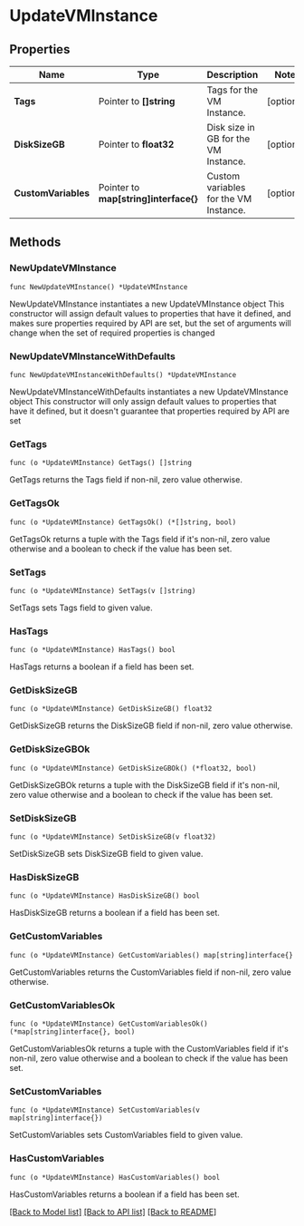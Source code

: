 # UpdateVMInstance

## Properties

Name | Type | Description | Notes
------------ | ------------- | ------------- | -------------
**Tags** | Pointer to **[]string** | Tags for the VM Instance. | [optional] 
**DiskSizeGB** | Pointer to **float32** | Disk size in GB for the VM Instance. | [optional] 
**CustomVariables** | Pointer to **map[string]interface{}** | Custom variables for the VM Instance. | [optional] 

## Methods

### NewUpdateVMInstance

`func NewUpdateVMInstance() *UpdateVMInstance`

NewUpdateVMInstance instantiates a new UpdateVMInstance object
This constructor will assign default values to properties that have it defined,
and makes sure properties required by API are set, but the set of arguments
will change when the set of required properties is changed

### NewUpdateVMInstanceWithDefaults

`func NewUpdateVMInstanceWithDefaults() *UpdateVMInstance`

NewUpdateVMInstanceWithDefaults instantiates a new UpdateVMInstance object
This constructor will only assign default values to properties that have it defined,
but it doesn't guarantee that properties required by API are set

### GetTags

`func (o *UpdateVMInstance) GetTags() []string`

GetTags returns the Tags field if non-nil, zero value otherwise.

### GetTagsOk

`func (o *UpdateVMInstance) GetTagsOk() (*[]string, bool)`

GetTagsOk returns a tuple with the Tags field if it's non-nil, zero value otherwise
and a boolean to check if the value has been set.

### SetTags

`func (o *UpdateVMInstance) SetTags(v []string)`

SetTags sets Tags field to given value.

### HasTags

`func (o *UpdateVMInstance) HasTags() bool`

HasTags returns a boolean if a field has been set.

### GetDiskSizeGB

`func (o *UpdateVMInstance) GetDiskSizeGB() float32`

GetDiskSizeGB returns the DiskSizeGB field if non-nil, zero value otherwise.

### GetDiskSizeGBOk

`func (o *UpdateVMInstance) GetDiskSizeGBOk() (*float32, bool)`

GetDiskSizeGBOk returns a tuple with the DiskSizeGB field if it's non-nil, zero value otherwise
and a boolean to check if the value has been set.

### SetDiskSizeGB

`func (o *UpdateVMInstance) SetDiskSizeGB(v float32)`

SetDiskSizeGB sets DiskSizeGB field to given value.

### HasDiskSizeGB

`func (o *UpdateVMInstance) HasDiskSizeGB() bool`

HasDiskSizeGB returns a boolean if a field has been set.

### GetCustomVariables

`func (o *UpdateVMInstance) GetCustomVariables() map[string]interface{}`

GetCustomVariables returns the CustomVariables field if non-nil, zero value otherwise.

### GetCustomVariablesOk

`func (o *UpdateVMInstance) GetCustomVariablesOk() (*map[string]interface{}, bool)`

GetCustomVariablesOk returns a tuple with the CustomVariables field if it's non-nil, zero value otherwise
and a boolean to check if the value has been set.

### SetCustomVariables

`func (o *UpdateVMInstance) SetCustomVariables(v map[string]interface{})`

SetCustomVariables sets CustomVariables field to given value.

### HasCustomVariables

`func (o *UpdateVMInstance) HasCustomVariables() bool`

HasCustomVariables returns a boolean if a field has been set.


[[Back to Model list]](../README.md#documentation-for-models) [[Back to API list]](../README.md#documentation-for-api-endpoints) [[Back to README]](../README.md)


